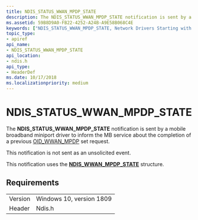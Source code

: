 ```yaml
---
title: NDIS_STATUS_WWAN_MPDP_STATE
description: The NDIS_STATUS_WWAN_MPDP_STATE notification is sent by a mobile broadband miniport driver to inform the MB service about the completion of a previous OID_WWAN_MPDP set request.
ms.assetid: 59B8D9A0-FB22-4252-A24B-A9E58B068C4E
keywords: ["NDIS_STATUS_WWAN_MPDP_STATE, Network Drivers Starting with Windows Vista"]
topic_type:
- apiref
api_name:
- NDIS_STATUS_WWAN_MPDP_STATE
api_location:
- ndis.h
api_type:
- HeaderDef
ms.date: 10/17/2018
ms.localizationpriority: medium
---
```


# NDIS_STATUS_WWAN_MPDP_STATE

The **NDIS_STATUS_WWAN_MPDP_STATE** notification is sent by a mobile broadband miniport driver to inform the MB service about the completion of a previous [OID_WWAN_MPDP](oid-wwan-mpdp.md) set request.

This notification is not sent as an unsolicited event.

This notification uses the [**NDIS_WWAN_MPDP_STATE**](https://docs.microsoft.com/windows-hardware/drivers/ddi/ndiswwan/ns-ndiswwan-_ndis_wwan_mpdp_state) structure.

## Requirements

|   |   |
| --- | --- |
| Version | Windows 10, version 1809 |
| Header | Ndis.h |
